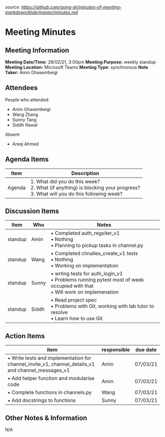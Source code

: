 *source: https://github.com/gong-sh/minutes-of-meeting-markdown/blob/master/minutes.md*
# Meeting Minutes
## Meeting Information
**Meeting Date/Time:** 28/02/21, 3:00pm
**Meeting Purpose:** weekly standup
**Meeting Location:** Microsoft Teams
**Meeting Type:** synchronous
**Note Taker:** Amin Ghasembeigi

## Attendees
People who attended:
- Amin Ghasembeigi
- Wang Zhang
- Sunny Tang
- Siddh Rawal

Absent
- Areej Ahmed

## Agenda Items

Item | Description
---- | ----
Agenda | 1. What did you do this week?<br>2. What (if anything) is blocking your progress?<br>3. What will you do this following week?

## Discussion Items
Item | Who | Notes |
---- | ---- | ---- |
standup | Amin | • Completed auth_regsiter_v1<br>• Nothing<br>• Planning to pickup tasks in channel.py |
standup | Wang | • Completed chnalles_create_v1 tests<br>• Nothing<br>• Working on implementation |
standup | Sunny | • wrting tests for auth_login_v1<br>• Problems running pytest most of week occupied with that<br>• Will work on implemenation|
standup | Siddh | • Read project spec<br>• Problems with Git, working with lab tutor to resolve <br>• Learn how to use Git |

## Action Items
item | responsible | due date |
| ---- | ---- | ---- |
• Write tests and implementation for channel_invite_v1, channel_details_v1 and channel_messages_v1 | Amin | 07/03/21 ||
• Add helper function and modularise code | Amin | 07/03/21 ||
• Complete functions in channels.py | Wang | 07/03/21 ||
• Add docstrings to functions | Sunny | 07/03/21 ||

## Other Notes & Information
N/A